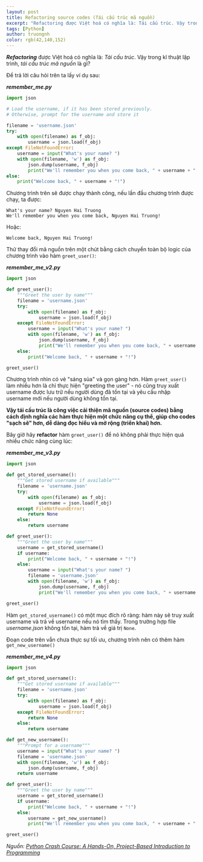 ```yaml
---
layout: post
title: Refactoring source codes (Tái cấu trúc mã nguồn)
excerpt: "Refactoring được Việt hoá có nghĩa là: Tái cấu trúc. Vậy trong kĩ thuật lập trình, tái cấu trúc mã nguồn là gì?  "
tags: [Python]
author: truongnh
color: rgb(42,140,152)
---
```


***Refactoring*** được Việt hoá có nghĩa là: *Tái cấu trúc*. Vậy trong kĩ thuật lập trình, *tái cấu trúc mã nguồn* là gì?  

Để trả lời câu hỏi trên ta lấy ví dụ sau:

***remember_me.py***
```python
import json

# Load the username, if it has been stored previously.
# Otherwise, prompt for the username and store it

filename = 'username.json'
try:
	with open(filename) as f_obj:
		username = json.load(f_obj)
except FileNotFoundError:
	username = input("What's your name? ")
	with open(filename, 'w') as f_obj:
		json.dump(username, f_obj)
		print("We'll remember you when you come back, " + username + "!")
else:
	print("Welcome back, " + username + "!")
```
Chương trình trên sẽ được chạy thành công, nếu lần đầu chương trình được chạy, ta được:
```
What's your name? Nguyen Hai Truong
We'll remember you when you come back, Nguyen Hai Truong!
```
Hoặc:
```
Welcome back, Nguyen Hai Truong!
```
Thử thay đổi mã nguồn trên một chút bằng cách chuyển toàn bộ logic của chương trình vào hàm `greet_user()`:

***remember_me_v2.py***
```python
import json

def greet_user():
	"""Greet the user by name"""
	filename = 'username.json'
	try:
		with open(filename) as f_obj:
			username = json.load(f_obj)
	except FileNotFoundError:
		username = input("What's your name? ")
		with open(filename, 'w') as f_obj:
			json.dump(username, f_obj)
			print("We'll remember you when you come back, " + username + "!")
	else:
		print("Welcome back, " + username + "!")

greet_user()
```
Chương trình nhìn có vẻ "sáng sủa" và gọn gàng hơn. Hàm `greet_user()` làm nhiều hơn là chỉ thực hiện "greeting the user" - nó cũng truy xuất username được lưu trữ nếu người dùng đã tồn tại và yêu cầu nhập username mới nếu người dùng không tồn tại.

**Vậy tái cấu trúc là công việc cải thiện mã nguồn (source codes) bằng cách định nghĩa các hàm thực hiện một chức năng cụ thể, giúp cho codes "sạch sẽ" hơn, dễ dàng đọc hiểu và mở rộng (triển khai) hơn.**

Bây giờ hãy **refactor** hàm `greet_user()` để nó không phải thực hiện quá nhiều chức năng cùng lúc:

***remember_me_v3.py***
```python
import json

def get_stored_username():
	"""Get stored username if available"""
	filename = 'username.json'
	try:
		with open(filename) as f_obj:
			username = json.load(f_obj)
	except FileNotFoundError:
		return None
	else:
		return username

def greet_user():
	"""Greet the user by name"""
	username = get_stored_username()
	if username:
		print("Welcome back, " + username + "!")
	else:
		username = input("What's your name? ")
		filename = 'username.json'
		with open(filename, 'w') as f_obj:
			json.dump(username, f_obj)
			print("We'll remember you when you come back, " + username + "!")

greet_user()
```

Hàm `get_stored_username()` có một mục đích rõ ràng: hàm này sẽ truy xuất username và trả về username nếu nó tìm thấy. Trong trường hợp file *username.json* không tồn tại, hàm trả về giá trị `None`.  

Đoạn code trên vẫn chưa thực sự tối ưu, chương trình nên có thêm hàm `get_new_username()`

***remember_me_v4.py***
```python
import json

def get_stored_username():
	"""Get stored username if available"""
	filename = 'username.json'
	try:
		with open(filename) as f_obj:
			username = json.load(f_obj)
	except FileNotFoundError:
		return None
	else:
		return username

def get_new_username():
	"""Prompt for a username"""
	username = input("What's your name? ")
	filename = 'username.json'
	with open(filename, 'w') as f_obj:
		json.dump(username, f_obj)
	return username

def greet_user():
	"""Greet the user by name"""
	username = get_stored_username()
	if username:
		print("Welcome back, " + username + "!")
	else:
		username = get_new_username()
		print("We'll remember you when you come back, " + username + "!")

greet_user()
```

*Nguồn: [Python Crash Course: A Hands-On, Project-Based Introduction to Programming](https://www.amazon.com/Python-Crash-Course-Hands-Project-Based/dp/1593276036)*

